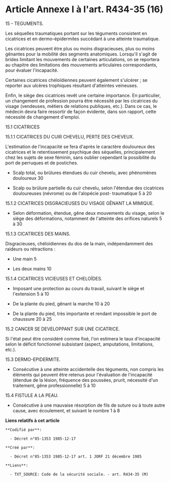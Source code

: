 # Article Annexe I à l'art. R434-35 (16)

15 - TEGUMENTS. 

Les séquelles traumatiques portant sur les téguments consistent en cicatrices et en dermo-épidermites succédant à une
atteinte traumatique.

Les cicatrices peuvent être plus ou moins disgracieuses, plus ou moins gênantes pour la mobilité des segments anatomiques.
Lorsqu'il s'agit de brides limitant les mouvements de certaines articulations, on se reportera au chapitre des limitations
des mouvements articulaires correspondants, pour évaluer l'incapacité.

Certaines cicatrices chéloïdiennes peuvent également s'ulcérer ; se reporter aux ulcères trophiques résultant d'atteintes
veineuses.

Enfin, le siège des cicatrices revêt une certaine importance. En particulier, un changement de profession pourra être
nécessité par les cicatrices du visage (vendeuses, métiers de relations publiques, etc.). Dans ce cas, le médecin devra faire
ressortir de façon évidente, dans son rapport, cette nécessité de changement d'emploi.

15.1 CICATRICES 

15.1.1 CICATRICES DU CUIR CHEVELU, PERTE DES CHEVEUX. 

L'estimation de l'incapacité se fera d'après le caractère douloureux des cicatrices et le retentissement psychique des
séquelles, principalement chez les sujets de sexe féminin, sans oublier cependant la possibilité du port de perruques et de
postiches. 

- Scalp total, ou brûlures étendues du cuir chevelu, avec phénomènes douloureux 30 

- Scalp ou brûlure partielle du cuir chevelu, selon l'étendue des cicatrices douloureuses (névrome) ou de l'alopécie post-
traumatique 5 à 20 

15.1.2 CICATRICES DISGRACIEUSES DU VISAGE GÊNANT LA MIMIQUE. 

- Selon déformation, étendue, gêne deux mouvements du visage, selon le siège des déformations, notamment de l'atteinte des
orifices naturels 5 à 30

15.1.3 CICATRICES DES MAINS. 

Disgracieuses, chéloïdiennes du dos de la main, indépendamment des raideurs ou rétractions : 

- Une main 5 

- Les deux mains 10 

15.1.4 CICATRICES VICIEUSES ET CHELOÏDES. 

- Imposant une protection au cours du travail, suivant le siège et l'extension 5 à 10 

- De la plante du pied, gênant la marche 10 à 20 

- De la plante du pied, très importante et rendant impossible le port de chaussure 20 à 25 

15.2 CANCER SE DEVELOPPANT SUR UNE CICATRICE. 

Si l'état peut être considéré comme fixé, l'on estimera le taux d'incapacité selon le déficit fonctionnel subsistant (aspect,
amputations, limitations, etc.).

15.3 DERMO-EPIDERMITE. 

- Consécutive à une atteinte accidentelle des téguments, non compris les éléments qui peuvent être retenus pour l'évaluation
de l'incapacité (étendue de la lésion, fréquence des poussées, prurit, nécessité d'un traitement, gêne professionnelle) 5 à
10

15.4 FISTULE A LA PEAU. 

- Consécutive à une mauvaise résorption de fils de suture ou à toute autre cause, avec écoulement, et suivant le nombre 1 à 8

**Liens relatifs à cet article**

	**Codifié par**:

	  - Décret n°85-1353 1985-12-17

	**Créé par**:

	  - Décret n°85-1353 1985-12-17 art. 1 JORF 21 décembre 1985

	**Liens**:

	  - TXT_SOURCE: Code de la sécurité sociale. - art. R434-35 (M)
